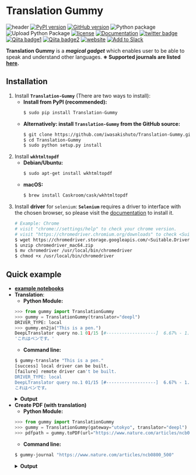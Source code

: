 # Translation Gummy

![header](https://github.com/iwasakishuto/Translation-Gummy/blob/master/image/header.png?raw=true)
[![PyPI version](https://badge.fury.io/py/Translation-Gummy.svg)](https://pypi.org/project/Translation-Gummy/)
[![GitHub version](https://badge.fury.io/gh/iwasakishuto%2FTranslation-Gummy.svg)](https://github.com/iwasakishuto/Translation-Gummy)
![Python package](https://github.com/iwasakishuto/Translation-Gummy/workflows/Python%20package/badge.svg)
![Upload Python Package](https://github.com/iwasakishuto/Translation-Gummy/workflows/Upload%20Python%20Package/badge.svg)
[![license](https://img.shields.io/github/license/mashape/apistatus.svg?maxAge=2592000)](https://github.com/iwasakishuto/Translation-Gummy/blob/master/LICENSE)
[![Documentation](https://img.shields.io/badge/Documentation-portfolio-001d34?style=flat-square)](https://iwasakishuto.github.io/Translation-Gummy/index.html)
[![twitter badge](https://img.shields.io/badge/twitter-Requests-1da1f2?style=flat-square&logo=twitter)](https://www.twitter.com/messages/compose?recipient_id=1042783905697288193&text=Please%20support%20this%20journal%3A%20)
[![Qiita badge1](https://img.shields.io/badge/「ほん訳コンニャク」を食べて論文を読もう-Qiita-64c914?style=flat-square)](https://qiita.com/cabernet_rock/items/670d5cd597bcd9f2ff3f)
[![Qiita badge2](https://img.shields.io/badge/「ほん訳コンニャク」を使ってみよう。-Qiita-64c914?style=flat-square)](https://qiita.com/cabernet_rock/items/1f9bff5e0b9363da312d)
[![website](https://img.shields.io/badge/website-Translation--Gummy-lightblue)](https://elb.translation-gummy.com/)
[![Add to Slack](https://platform.slack-edge.com/img/add_to_slack.png)](https://elb.translation-gummy.com/slack_auth_begin)

**Translation Gummy** is a **_magical gadget_** which enables user to be able to speak and understand other languages. **※ Supported journals are listed [here](https://github.com/iwasakishuto/Translation-Gummy/wiki/Supported-journals).**

## Installation

1. Install **`Translation-Gummy`** (There are two ways to install):
    - **Install from PyPI (recommended):**
        ```sh
        $ sudo pip install Translation-Gummy
        ```
   - **Alternatively: install `Translation-Gummy` from the GitHub source:**
       ```sh
       $ git clone https://github.com/iwasakishuto/Translation-Gummy.git
       $ cd Translation-Gummy
       $ sudo python setup.py install
       ```
2. Install **`wkhtmltopdf`**
   - **Debian/Ubuntu:**
        ```sh
        $ sudo apt-get install wkhtmltopdf
        ```
    - **macOS:**
        ```sh
        $ brew install Caskroom/cask/wkhtmltopdf
        ```
3. Install **driver** for `selenium`:
**`Selenium`** requires a driver to interface with the chosen browser, so please visit the [documentation](https://selenium-python.readthedocs.io/installation.html#drivers) to install it.
    ```sh
    # Example: Chrome
    # visit "chrome://settings/help" to check your chrome version.
    # visit "https://chromedriver.chromium.org/downloads" to check <Suitable.Driver.Version> for your chrome.
    $ wget https://chromedriver.storage.googleapis.com/<Suitable.Driver.Version>/chromedriver_mac64.zip
    $ unzip chromedriver_mac64.zip
    $ mv chromedriver /usr/local/bin/chromedriver
    $ chmod +x /usr/local/bin/chromedriver
    ```

## Quick example

- **[example notebooks](https://nbviewer.jupyter.org/github/iwasakishuto/Translation-Gummy/blob/master/examples/)**
- **Translation**:
    - **Python Module:**
    ```python
    >>> from gummy import TranslationGummy
    >>> gummy = TranslationGummy(translator="deepl")
    DRIVER_TYPE: local
    >>> gummy.en2ja("This is a pen.")
    DeepLTranslator query no.1 01/15 [#-------------------]  6.67% - 1.091[s]
    'これはペンです。'
    ```
    - **Command line:**
    ```sh
    $ gummy-translate "This is a pen."
    [success] local driver can be built.
    [failure] remote driver can't be built.
    DRIVER_TYPE: local
    DeepLTranslator query no.1 01/15 [#-------------------]  6.67% - 1.096[s]
    これはペンです。
    ```
    <details>
      <summary><b>Output</b></summary>  
      <img src="https://github.com/iwasakishuto/Translation-Gummy/blob/master/image/demo.gummy-translate.gif?raw=true" alt="gummy-translate">
    </details>
- **Create PDF (with translation)**
    - **Python Module:**
    ```python
    >>> from gummy import TranslationGummy
    >>> gummy = TranslationGummy(gateway="utokyo", translator="deepl")
    >>> pdfpath = gummy.toPDF(url="https://www.nature.com/articles/ncb0800_500", delete_html=True)
    ```
    - **Command line:**
    ```sh
    $ gummy-journal "https://www.nature.com/articles/ncb0800_500"
    ```
    <details>
      <summary><b>Output</b></summary>  
      <img src="https://github.com/iwasakishuto/Translation-Gummy/blob/master/image/demo.gummy-journal.gif?raw=true" alt="gummy-journal">
    </details>
